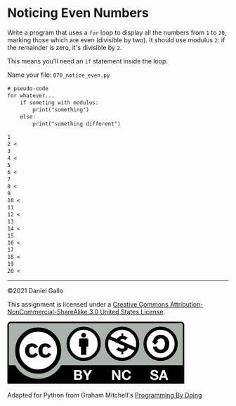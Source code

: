 # Noticing Even Numbers


Write a program that uses a `for`
loop to display all the numbers from `1` to `20`, marking those which
are even (divisible by two). It should use modulus `2`: if the
remainder is zero, it's divisible by `2`.


This means you'll need an `if` statement inside the loop.

Name your file: `070_notice_even.py`

```
# pseudo-code
for whatever...
    if someting with modulus:
        print("something")
    else:
        print("something different")

```



```
1
2 <
3
4 <
5
6 <
7
8 <
9
10 <
11
12 <
13
14 <
15
16 <
17
18 <
19
20 <

```

---


©2021 Daniel Gallo


This assignment is licensed under a
[Creative Commons Attribution-NonCommercial-ShareAlike 3.0 United States License](https://creativecommons.org/licenses/by-nc-sa/3.0/us/deed.en_US).  

![Creative Commons License](images/by-nc-sa.png)





Adapted for Python from Graham Mitchell's [Programming By Doing](https://programmingbydoing.com/)